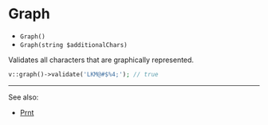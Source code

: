 # Graph

- `Graph()`
- `Graph(string $additionalChars)`

Validates all characters that are graphically represented.

```php
v::graph()->validate('LKM@#$%4;'); // true
```

***
See also:

  * [Prnt](Prnt.md)
